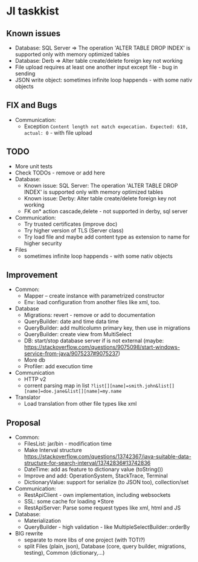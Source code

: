 # JI taskkist

## Known issues

* Database: SQL Server => The operation 'ALTER TABLE DROP INDEX' is supported only with memory optimized tables
* Database: Derb => Alter table create/delete foreign key not working
* File upload requires at least one another input except file - bug in sending
* JSON write object: sometimes infinite loop happends - with some nativ objects

## FIX and Bugs

* Communication:
	* Exception `Content length not match expecation. Expected: 610, actual: 0` - with file upload

## TODO

* More unit tests
* Check TODOs - remove or add here
* Database:
    * Known issue: SQL Server: The operation 'ALTER TABLE DROP INDEX' is supported only with memory optimized tables
    * Known issue: Derby: Alter table create/delete foreign key not working
    * FK on* action cascade,delete - not supported in derby, sql server
* Communication:
    * Try trusted certificates (improve doc)
    * Try higher version of TLS (Server class)
    * Try load file and maybe add content type as extension to name for higher security
* Files
    * sometimes infinite loop happends - with some nativ objects

## Improvement

* Common:
     * Mapper – create instance with parametrized constructor
	* Env: load configuration from another files like xml, too.
* Database
	* Migrations: revert - remove or add to documentation
	* QueryBuilder: date and time data time
	* QueryBuilder: add multicolumn primary key, then use in migrations
	* QueryBuilder: create view from MultiSelect
	* DB: start/stop database server if is not external (maybe: https://stackoverflow.com/questions/9075098/start-windows-service-from-java/9075237#9075237)
	* More db
	* Profiler: add execution time
* Communication
    * HTTP v2
    * corrent parsing map in list `?list[][name]=smith.john&list[][name]=doe.jane&list[][name]=my.name`
* Translator
	* Load translation from other file types like xml

## Proposal

* Common:
    * FilesList: jar/bin - modification time
    * Make Interval structure https://stackoverflow.com/questions/13742367/java-suitable-data-structure-for-search-interval/13742836#13742836
    * DateTime: add as feature to dictionary value (toString())
    * Improve and add: OperationSystem, StackTrace, Terminal
    * DictionaryValue: support for serialize (to JSON too), collection/set
* Communication:
    * RestApiClient - own implementation, including websockets
    * SSL: some cache for loading *Store
    * RestApiServer: Parse some request types like xml, html and JS
* Database:
   * Materialization
   * QueryBuilder - high validation - like MultipleSelectBuilder::orderBy
* BIG rewrite
   * separate to more libs of one project (with TOTI?)
   * split Files (plain, json), Database (core, query builder, migrations, testing), Common (dictionary,...)